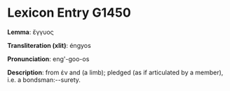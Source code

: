 # Lexicon Entry G1450

**Lemma**: ἔγγυος

**Transliteration (xlit)**: éngyos

**Pronunciation**: eng'-goo-os

**Description**:
from ἐν and  (a limb); pledged (as if articulated by a member), i.e. a bondsman:--surety.
